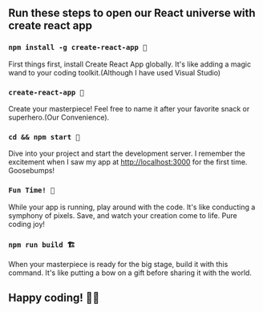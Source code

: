 ## Run these steps to open our React universe with create react app

### `npm install -g create-react-app 🌟`

First things first, install Create React App globally. It's like adding a magic wand to your coding toolkit.(Although I have used Visual Studio)

### `create-react-app 🚀`

Create your masterpiece! Feel free to name it after your favorite snack or superhero.(Our Convenience).

### `cd && npm start 🎉`

Dive into your project and start the development server. I remember the excitement when I saw my app at [http://localhost:3000](http://localhost:3000) for the first time. Goosebumps!

### `Fun Time! 🎉`

While your app is running, play around with the code. It's like conducting a symphony of pixels. Save, and watch your creation come to life. Pure coding joy!

### `npm run build 🏗️`

When your masterpiece is ready for the big stage, build it with this command. It's like putting a bow on a gift before sharing it with the world.

## Happy coding! 🚀✨
